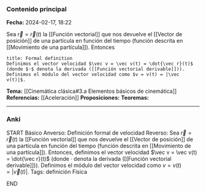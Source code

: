 ### Contenido principal

**Fecha:** 2024-02-17, 18:22

Sea $\vec r = \vec r(t)$ la [[Función vectorial]] que nos devuelve el [[Vector de posición]] de una partícula en función del tiempo (función descrita en [[Movimiento de una partícula]]). Entonces

```ad-formal
title: Formal definition
Definimos el vector velocidad $\vec v = \vec v(t) = \dot{\vec r}(t)$ (donde $·$ denota la derivada ([[Función vectorial derivable]])).
Definimos el módulo del vector velocidad como $v = v(t) = |\vec v(t)|$.
```

**Tema:** [[Cinemática clásica#3.a Elementos básicos de cinemática]]
**Referencias:** [[Aceleración]]
**Proposiciones:**
**Teoremas:**

---
### Anki

START
Básico
Anverso: Definición formal de velocidad
Reverso: Sea $\vec r = \vec r(t)$ la [[Función vectorial]] que nos devuelve el [[Vector de posición]] de una partícula en función del tiempo (función descrita en [[Movimiento de una partícula]]). Entonces, definimos el vector velocidad $\vec v = \vec v(t) = \dot{\vec r}(t)$ (donde $·$ denota la derivada ([[Función vectorial derivable]])).
Definimos el módulo del vector velocidad como $v = v(t) = |\vec v(t)|$.
Tags: definición Física
<!--ID: 1708275569204-->
END